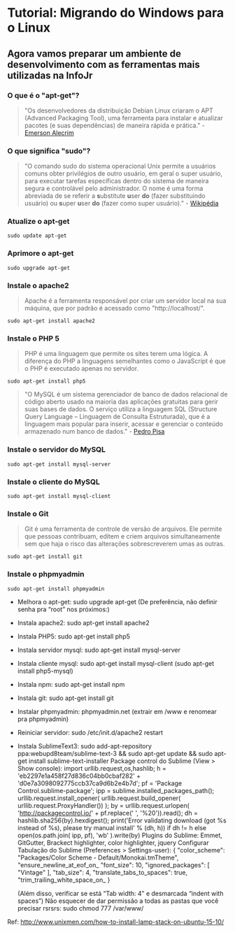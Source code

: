 # Tutorial: Migrando do Windows para o Linux

## Agora vamos preparar um ambiente de desenvolvimento com as ferramentas mais utilizadas na InfoJr

### O que é o "apt-get"?

> "Os desenvolvedores da distribuição Debian Linux criaram o APT (Advanced Packaging Tool),
> uma ferramenta para instalar e atualizar pacotes (e suas dependências) de maneira rápida e prática." -
> [Emerson Alecrim](http://www.infowester.com/aptget1.php)

### O que significa "sudo"?

> "O comando sudo do sistema operacional Unix permite a usuários comuns obter privilégios de outro usuário,
> em geral o super usuário, para executar tarefas específicas dentro do sistema de maneira segura e controlável
> pelo administrador. O nome é uma forma abreviada de se referir a **s**ubstitute **u**ser **do** (fazer substituindo usuário)
> ou **s**uper **u**ser **do** (fazer como super usuário)." -
> [Wikipédia](https://pt.wikipedia.org/wiki/Sudo)

### Atualize o apt-get

```Linux
sudo update apt-get
```

### Aprimore o apt-get

```Linux
sudo upgrade apt-get
```

### Instale o apache2

> Apache é a ferramenta responsável por criar um servidor local na sua máquina,
> que por padrão é acessado como "http://localhost/".

```Linux
sudo apt-get install apache2
```

### Instale o PHP 5

> PHP é uma linguagem que permite os sites terem uma lógica. A diferença do PHP a linguagens
> semelhantes como o JavaScript é que o PHP é executado apenas no servidor.

```Linux
sudo apt-get install php5
```

> "O MySQL é um sistema gerenciador de banco de dados relacional de código aberto usado na maioria das
> aplicações gratuitas para gerir suas bases de dados. O serviço utiliza a linguagem SQL
> (Structure Query Language – Linguagem de Consulta Estruturada), que é a linguagem mais popular para inserir,
> acessar e gerenciar o conteúdo armazenado num banco de dados." -
> [Pedro Pisa](http://www.techtudo.com.br/artigos/noticia/2012/04/o-que-e-e-como-usar-o-mysql.html)

### Instale o servidor do MySQL

```Linux
sudo apt-get install mysql-server
```

### Instale o cliente do MySQL

```Linux
sudo apt-get install mysql-client
```

### Instale o Git

> Git é uma ferramenta de controle de versão de arquivos. Ele permite que pessoas contribuam, editem
> e criem arquivos simultaneamente sem que haja o risco das alterações sobrescreverem umas as outras.

```Linux
sudo apt-get install git
```

### Instale o phpmyadmin

```Linux
sudo apt-get install phpmyadmin
```

- Melhora o apt-get: sudo upgrade apt-get
(De preferência, não definir senha pra “root” nos próximos:)
- Instala apache2: sudo apt-get install apache2
- Instala PHP5:  sudo apt-get install php5
- Instala servidor mysql:  sudo apt-get install mysql-server
- Instala cliente mysql:  sudo apt-get install mysql-client (sudo apt-get install php5-mysql)
- Instala npm: sudo apt-get install npm
- Instala git: sudo apt-get install git
- Instalar phpmyadmin: phpmyadmin.net (extrair em /www e renomear pra phpmyadmin)
- Reiniciar servidor: sudo /etc/init.d/apache2 restart
- Instala SublimeText3: sudo add-apt-repository ppa:webupd8team/sublime-text-3 && sudo apt-get update && sudo apt-get install sublime-text-installer
	Package control do Sublime (View > Show console):
import urllib.request,os,hashlib; h = 'eb2297e1a458f27d836c04bb0cbaf282' + 'd0e7a3098092775ccb37ca9d6b2e4b7d'; pf = 'Package Control.sublime-package'; ipp = sublime.installed_packages_path(); urllib.request.install_opener( urllib.request.build_opener( urllib.request.ProxyHandler()) ); by = urllib.request.urlopen( 'http://packagecontrol.io/' + pf.replace(' ', '%20')).read(); dh = hashlib.sha256(by).hexdigest(); print('Error validating download (got %s instead of %s), please try manual install' % (dh, h)) if dh != h else open(os.path.join( ipp, pf), 'wb' ).write(by)
	Plugins do Sublime: Emmet, GitGutter, Brackect highlighter, color highlighter, jquery
	Configurar Tabulação do Sublime (Preferences > Settings-user):
{
"color_scheme": "Packages/Color Scheme - Default/Monokai.tmTheme",
"ensure_newline_at_eof_on_
"font_size": 10,
"ignored_packages":
[
"Vintage"
],
"tab_size": 4,
"translate_tabs_to_spaces": true,
"trim_trailing_white_space_on_
}

	(Além disso, verificar se está “Tab width: 4” e desmarcada “indent with spaces”)
Não esquecer de dar permissão a todas as pastas que você precisar rsrsrs: sudo chmod 777 /var/www/

Ref: http://www.unixmen.com/how-to-install-lamp-stack-on-ubuntu-15-10/
